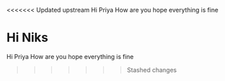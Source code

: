 <<<<<<< Updated upstream
Hi Priya How are you  hope everything is fine

Hi Niks
=======
Hi Priya How are you  hope everything is fine
>>>>>>> Stashed changes
